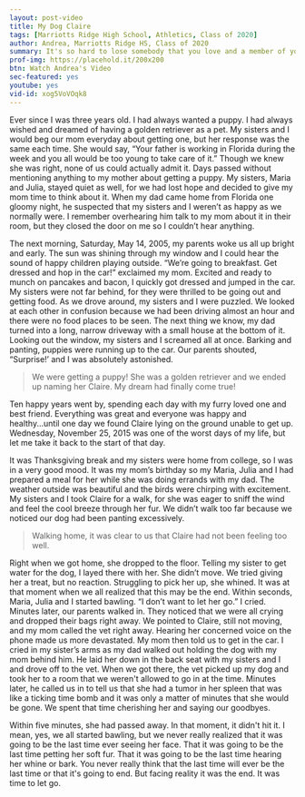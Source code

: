 ```yaml
---
layout: post-video
title: My Dog Claire
tags: [Marriotts Ridge High School, Athletics, Class of 2020]  
author: Andrea, Marriotts Ridge HS, Class of 2020
summary: It's so hard to lose somebody that you love and a member of your family. Even when that somebody is a four-legged furry friend.
prof-img: https://placehold.it/200x200
btn: Watch Andrea's Video
sec-featured: yes
youtube: yes
vid-id: xog5VoVOqk8
---
```


Ever since I was three years old. I had always wanted a puppy. I had always wished and dreamed of having a golden retriever as a pet. My sisters and I would beg our mom everyday about getting one, but her response was the same each time. She would say, “Your father is working in Florida during the week and you all would be too young to take care of it.” Though we knew she was right, none of us could actually admit it. Days passed without mentioning anything to my mother about getting a puppy. My sisters, Maria and Julia, stayed quiet as well, for we had lost hope and decided to give my mom time to think about it. When my dad came home from Florida one gloomy night, he suspected that my sisters and I weren’t as happy as we normally were. I remember overhearing him talk to my mom about it in their room, but they closed the door on me so I couldn’t hear anything.

The next morning, Saturday, May 14, 2005, my parents woke us all up bright and early. The sun was shining through my window and I could hear the sound of happy children playing outside. “We’re going to breakfast. Get dressed and hop in the car!” exclaimed my mom. Excited and ready to munch on pancakes and bacon, I quickly got dressed and jumped in the car. My sisters were not far behind, for they were thrilled to be going out and getting food. As we drove around, my sisters and I were puzzled. We looked at each other in confusion because we had been driving almost an hour and there were no food places to be seen. The next thing we know, my dad turned into a long, narrow driveway with a small house at the bottom of it. Looking out the window, my sisters and I screamed all at once. Barking and panting, puppies were running up to the car. Our parents shouted, “Surprise!’ and I was absolutely astonished. 

>We were getting a puppy! She was a golden retriever and we ended up naming her Claire. My dream had finally come true!

Ten happy years went by, spending each day with my furry loved one and best friend. Everything was great and everyone was happy and healthy...until one day we found Claire lying on the ground unable to get up. Wednesday, November 25, 2015 was one of the worst days of my life, but let me take it back to the start of that day. 

It was Thanksgiving break and my sisters were home from college, so I was in a very good mood. It was my mom’s birthday so my Maria, Julia and I had prepared a meal for her while she was doing errands with my dad. The weather outside was beautiful and the birds were chirping with excitement. My sisters and I took Claire for a walk, for she was eager to sniff the wind and feel the cool breeze through her fur. We didn’t walk too far because we noticed our dog had been panting excessively. 

>Walking home, it was clear to us that Claire had not been feeling too well. 

Right when we got home, she dropped to the floor. Telling my sister to get water for the dog, I layed there with her. She didn’t move. We tried giving her a treat, but no reaction. Struggling to pick her up, she whined. It was at that moment when we all realized that this may be the end. Within seconds, Maria, Julia and I started bawling. “I don’t want to let her go.” I cried. Minutes later, our parents walked in. They noticed that we were all crying and dropped their bags right away. We pointed to Claire, still not moving, and my mom called the vet right away. Hearing her concerned voice on the phone made us more devastated. My mom then told us to get in the car. I cried in my sister’s arms as my dad walked out holding the dog with my mom behind him. He laid her down in the back seat with my sisters and I and drove off to the vet. When we got there, the vet picked up my dog and took her to a room that we weren't allowed to go in at the time. Minutes later, he called us in to tell us that she had a tumor in her spleen that was like a ticking time bomb and it was only a matter of minutes that she would be gone. We spent that time cherishing her and saying our goodbyes. 

Within five minutes, she had passed away. In that moment, it didn't hit it. I mean, yes, we all started bawling, but we never really realized that it was going to be the last time ever seeing her face. That it was going to be the last time petting her soft fur. That it was going to be the last time hearing her whine or bark. You never really think that the last time will ever be the last time or that it's going to end. But facing reality it was the end. It was time to let go. 